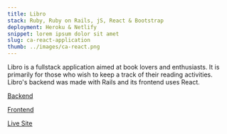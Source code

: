 ```yaml
---
title: Libro
stack: Ruby, Ruby on Rails, jS, React & Bootstrap
deployment: Heroku & Netlify
snippet: lorem ipsum dolor sit amet
slug: ca-react-application
thumb: ../images/ca-react.png
---
```


Libro is a fullstack application aimed at book lovers and enthusiasts. It is primarily for those who wish to keep a track of their reading activities. Libro's backend was made with Rails and its frontend uses React. 



[Backend](https://github.com/AliceMenzie/Libro_server)


[Frontend](https://github.com/AliceMenzie/T3A2_client)



[Live Site](https://libro-books.netlify.app/)
